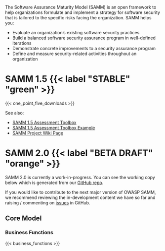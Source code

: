 The Software Assurance Maturity Model (SAMM) is an open framework to help organizations formulate and implement a strategy for software security that is tailored to the specific risks facing the organization. SAMM helps you: 

- Evaluate an organization’s existing software security practices
- Build a balanced software security assurance program in well-defined iterations
- Demonstrate concrete improvements to a security assurance program
- Define and measure security-related activities throughout an organization

# SAMM 1.5 {{< label "STABLE" "green" >}}

{{< one_point_five_downloads >}}



See also:

- [SAMM 1.5 Assessment Toolbox](https://github.com/OWASP/samm/blob/master/v1.5/Final/SAMM_Assessment_Toolbox_v1.5_FINAL.xlsx)
- [SAMM 1.5 Assessment Toolbox Example](https://github.com/OWASP/samm/blob/master/v1.5/Final/SAMM_Assessment_Toolbox_v1.5-Example_FINAL.xlsx)
- [SAMM Project Wiki Page](https://www.owasp.org/index.php/OWASP_SAMM_Project)

# SAMM 2.0 {{< label "BETA DRAFT" "orange" >}}

SAMM 2.0 is currently a work-in-progress. You can see the working copy below which is generated from our [GitHub repo](https://github.com/OWASP/samm/).

If you would like to contribute to the next major version of OWASP SAMM, we recommend reviewing the in-development content we have so far and raising / commenting on [issues](https://github.com/OWASP/samm/issues) in GitHub.

## Core Model

### Business Functions

{{< business_functions >}}
